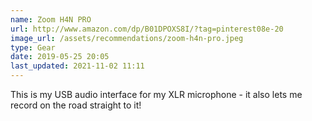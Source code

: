 ```yaml
---
name: Zoom H4N PRO
url: http://www.amazon.com/dp/B01DPOXS8I/?tag=pinterest08e-20
image_url: /assets/recommendations/zoom-h4n-pro.jpeg
type: Gear
date: 2019-05-25 20:05
last_updated: 2021-11-02 11:11
---
```

This is my USB audio interface for my XLR microphone - it also lets me record on the road straight to it!